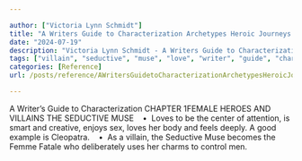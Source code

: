 ```yaml
---

author: ["Victoria Lynn Schmidt"]
title: "A Writers Guide to Characterization Archetypes Heroic Journeys and Other Elements of Dynamic Character Development - part0006_split_000.html"
date: "2024-07-19"
description: "Victoria Lynn Schmidt - A Writers Guide to Characterization Archetypes Heroic Journeys and Other Elements of Dynamic Character Development"
tags: ["villain", "seductive", "muse", "love", "writer", "guide", "characterization", "chapter", "hero", "center", "attention", "smart", "creative", "enjoys", "sex", "body", "feel", "deeply", "good", "example", "cleopatra", "becomes", "femme", "fatale", "deliberately"]
categories: [Reference]
url: /posts/reference/AWritersGuidetoCharacterizationArchetypesHeroicJourneysandOtherElementsofDynamicCharacterDevelopment-part0006split000html

---
```



A Writer’s Guide to Characterization
CHAPTER 1FEMALE HEROES AND VILLAINS
THE SEDUCTIVE MUSE
   •  Loves to be the center of attention, is smart and creative, enjoys sex, loves her body and feels deeply. A good example is Cleopatra.
   •  As a villain, the Seductive Muse becomes the Femme Fatale who deliberately uses her charms to control men.
